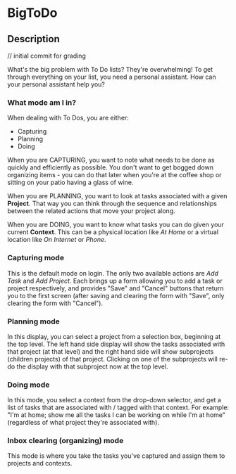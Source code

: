 # BigToDo

## Description

// initial commit for grading

What's the big problem with To Do lists? They're overwhelming! To get through everything on your list,
you need a personal assistant. How can your personal assistant help you?

### What mode am I in?

When dealing with To Dos, you are either:
 - Capturing
 - Planning
 - Doing

When you are CAPTURING, you want to note what needs to be done as quickly and efficiently as possible.
You don't want to get bogged down organizing items - you can do that later when you're at the coffee shop
or sitting on your patio having a glass of wine.

When you are PLANNING, you want to look at tasks associated with a given **Project**. That way you can think
through the sequence and relationships between the related actions that move your project along.

When you are DOING, you want to know what tasks you can do given your current **Context**. This can be a physical
location like *At Home* or a virtual location like *On Internet* or *Phone*.

### Capturing mode

This is the default mode on login. The only two available actions are *Add Task* and *Add Project*. Each brings up
a form allowing you to add a task or project respectively, and provides "Save" and "Cancel" buttons that return you
to the first screen (after saving and clearing the form with "Save", only clearing the form with "Cancel").

### Planning mode

In this display, you can select a project from a selection box, beginning at the top level. The left hand side display
will show the tasks associated with that project (at that level) and the right hand side will show subprojects (children
projects) of that project. Clicking on one of the subprojects will re-do the display with that subproject now at the top level.

### Doing mode

In this mode, you select a context from the drop-down selector, and get a list of tasks that are associated with / tagged with 
that context. For example: "I'm at home; show me all the tasks I can be working on while I'm at home" (regardless of what project
they're associated with).

### Inbox clearing (organizing) mode

This mode is where you take the tasks you've captured and assign them to projects and contexts.